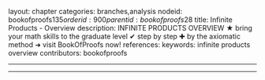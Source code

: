 layout: chapter
categories: branches,analysis
nodeid: bookofproofs$135
orderid: 900
parentid: bookofproofs$28
title: Infinite Products - Overview
description: INFINITE PRODUCTS OVERVIEW ★ bring your math skills to the graduate level ✔ step by step ✚ by the axiomatic method ➜ visit BookOfProofs now!
references: 
keywords: infinite products overview
contributors: bookofproofs

---


---


